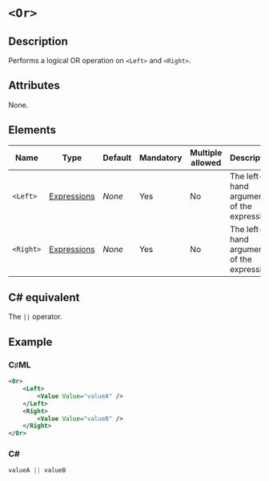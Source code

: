 # `<Or>`

## Description

Performs a logical OR operation on `<Left>` and `<Right>`.

## Attributes

None.

## Elements

| Name | Type | Default | Mandatory | Multiple allowed | Description |
|---|---|---|---|---|---|
| `<Left>` | [Expressions](../types/expressions.md) | *None* | Yes | No | The left-hand argument of the expression. |
| `<Right>` | [Expressions](../types/expressions.md) | *None* | Yes | No | The left-hand argument of the expression. |

## C# equivalent

The `||` operator.

## Example

### C♯ML

```xml
<Or>
    <Left>
        <Value Value="valueA" />
    </Left>
    <Right>
        <Value Value="valueB" />
    </Right>
</Or>
```

### C#

```csharp
valueA || valueB
```
